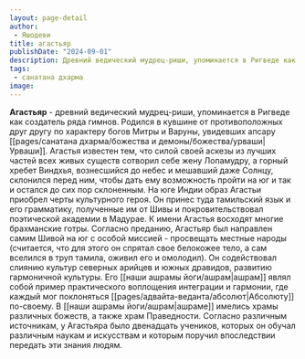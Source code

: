 ```yaml
---
layout: page-detail
author:
 - Яшодеви
title: агастьяр
publishDate: "2024-09-01"
description: Древний ведический мудрец-риши, упоминается в Ригведе как создатель ряда гимнов. Родился в кувшине от противоположных друг другу по характеру богов Митры и Варуны, увидевших апсару Урваши. Агастья известен тем, что силой своей аскезы из лучших частей всех живых существ сотворил себе жену Лопамудру, а горный хребет Виндхья, вознесшийся до небес и мешавший даже Солнцу, склонился перед ним, чтобы дать ему возможность пройти на юг и так и остался до сих пор склоненным. На юге Индии образ Агастьи приобрел черты культурного героя. Он принес туда тамильский язык и его грамматику, полученные им от Шивы и покровительствовал поэтической академии в Мадурае. К имени Агастья восходят многие брахманские готры.
tags:
 - санатана дхарма
image: 
---
```

**Агастьяр** - древний ведический мудрец-риши, упоминается в Ригведе как создатель ряда гимнов. Родился в кувшине от противоположных друг другу по характеру богов Митры и Варуны, увидевших апсару [[pages/санатана дхарма/божества и демоны/божества/урваши|Урваши]]. Агастья известен тем, что силой своей аскезы из лучших частей всех живых существ сотворил себе жену Лопамудру, а горный хребет Виндхья, вознесшийся до небес и мешавший даже Солнцу, склонился перед ним, чтобы дать ему возможность пройти на юг и так и остался до сих пор склоненным. На юге Индии образ Агастьи приобрел черты культурного героя. Он принес туда тамильский язык и его грамматику, полученные им от Шивы и покровительствовал поэтической академии в Мадурае. К имени Агастья восходят многие брахманские готры.
Согласно преданию, Агастьяр был направлен самим Шивой на юг с особой миссией - просвещать местные народы (считается, что для этого он спрятал свое белокожее тело, а сам вселился в труп тамила, оживил его и омолодил). Он содействовал слиянию культур северных арийцев и южных дравидов, развитию гармоничной культуры. Его [[наши ашрамы йоги/ашрам|ашрам]] являл собой пример практического воплощения интеграции и гармонии, где каждый мог поклоняться [[pages/адвайта-веданта/абсолют|Абсолюту]] по-своему. В [[наши ашрамы йоги/ашрам|ашраме]] имелись храмы различных божеств, а также храм Праведности. Согласно различным источникам, у Агастьяра было двенадцать учеников, которых он обучал различным наукам и искусствам и которым поручил впоследствии передать эти знания людям.

